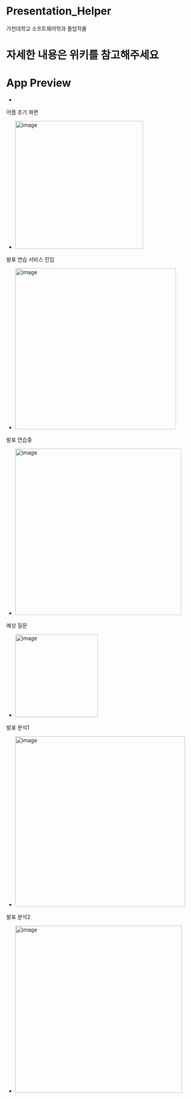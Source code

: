 # Presentation_Helper
가천대학교 소프트웨어학과 졸업작품

# 자세한 내용은 위키를 참고해주세요

# App Preview
+
어플 초기 화면
+ <img width="340" alt="image" src="https://github.com/HBKVN/Presentation_Helper/assets/117991880/c67edddd-5ed8-43d8-9b47-9afd69f990cf">
발표 연습 서비스 진입
+ <img width="428" alt="image" src="https://github.com/HBKVN/Presentation_Helper/assets/117991880/94c66bad-2381-4f25-a161-b0f76d496067">
발표 연습중
+ <img width="442" alt="image" src="https://github.com/HBKVN/Presentation_Helper/assets/117991880/ad83d8f1-d431-4abc-868b-4a8acfe24acc">
예상 질문
+ <img width="220" alt="image" src="https://github.com/HBKVN/Presentation_Helper/assets/117991880/869924d7-8992-4c89-bdcf-9be51a18bac6">
발표 분석1
+ <img width="452" alt="image" src="https://github.com/HBKVN/Presentation_Helper/assets/117991880/9f195396-6052-4a22-9b2b-37f053926d99">
발표 분석2
+ <img width="444" alt="image" src="https://github.com/HBKVN/Presentation_Helper/assets/117991880/5b1a3fbc-ccc4-4a63-940b-ddd805dbf360">

